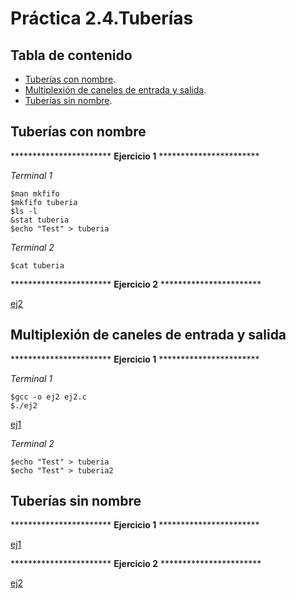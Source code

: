 # Práctica 2.4.Tuberías

## Tabla de contenido
- [Tuberías con nombre](#tuberías-con-nombre).
- [Multiplexión de caneles de entrada y salida](#multiplexión-de-caneles-de-entrada-y-salida).
- [Tuberías sin nombre](#tuberías-sin-nombre).

## Tuberías con nombre

*********************** **Ejercicio 1** ***********************

*Terminal 1*
<pre>
<code>$man mkfifo
$mkfifo tuberia
$ls -l
&stat tuberia
$echo "Test" > tuberia
</code></pre>

*Terminal 2*
<pre>
<code>$cat tuberia
</code></pre>

*********************** **Ejercicio 2** ***********************

[ej2](Tuberias_con_nombre/ej2.c)

## Multiplexión de caneles de entrada y salida


*********************** **Ejercicio 1** ***********************

*Terminal 1*
<pre>
<code>$gcc -o ej2 ej2.c
$./ej2
</code></pre>

[ej1](Multiplexion_de_caneles_de_entrada_y_salida/ej1.c)

*Terminal 2*
<pre>
<code>$echo "Test" > tuberia
$echo "Test" > tuberia2
</code></pre>

## Tuberías sin nombre

*********************** **Ejercicio 1** ***********************

[ej1](Tuberias_sin_nombre/ej1.c)

*********************** **Ejercicio 2** ***********************

[ej2](Tuberias_sin_nombre/ej2.c)

